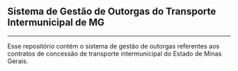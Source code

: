 ## Sistema de Gestão de Outorgas do Transporte Intermunicipal de MG
---

Esse repositório contém o sistema de gestão de outorgas referentes aos contratos de concessão de transporte intermunicipal do Estado de Minas Gerais.